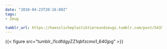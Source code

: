 ```yaml
---
date: "2010-04-23T20:16:00Z"
tags:
- Zeug

tumblr_url: https://haesslicheplastiktiereundzeugs.tumblr.com/post/543581947
---
```

{{< figure src="tumblr_l1cdfdgyZZ1qbfzcmo1_640jpg" >}} 
